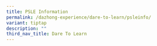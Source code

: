 ```yaml
---
title: PSLE Information
permalink: /dazhong-experience/dare-to-learn/psleinfo/
variant: tiptap
description: ""
third_nav_title: Dare To Learn
---
```

